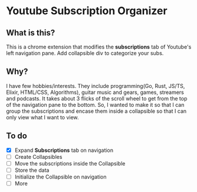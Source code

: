 # Youtube Subscription Organizer

## What is this?

This is a chrome extension that modifies the **subscriptions** tab of Youtube's
left navigation pane. Add collapsible div to categorize your subs.

## Why?

I have few hobbies/interests. They include programming(Go, Rust, JS/TS, Elixir, HTML/CSS, Algorithms), guitar music and gears, games, streamers and podcasts. It takes about 3 flicks of the scroll wheel to get from the top of the navigation pane to the bottom. So, I wanted to make it so that I can group the subscriptions and encase them inside a collapsible so that I can only view what I want to view.

## To do

- [x] Expand **Subscriptions** tab on navigation
- [ ] Create Collapsibles
- [ ] Move the subscriptions inside the Collapsible
- [ ] Store the data
- [ ] Initialize the Collapsible on navigation
- [ ] More
